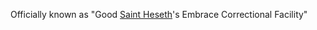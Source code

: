 Officially known as "Good [Saint Heseth](../../Religion/Saints/Saint%20Heseth.md)'s Embrace Correctional Facility"